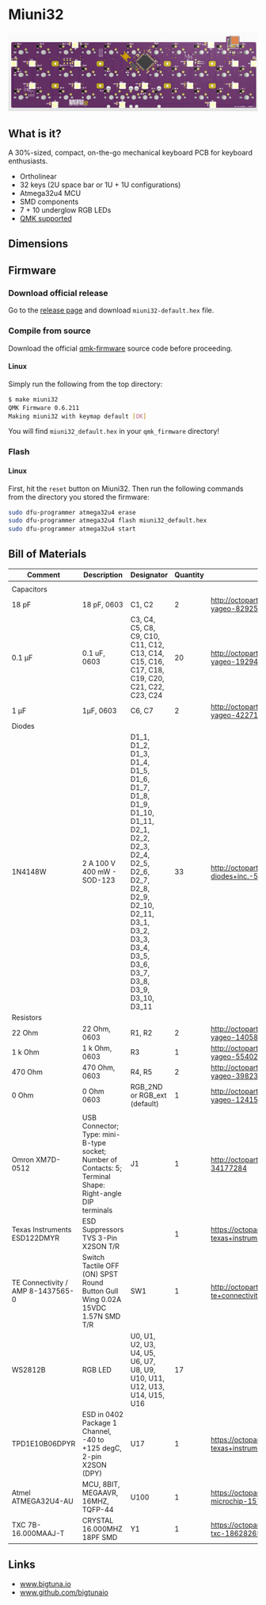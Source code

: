 # Miuni32 

![back](rendering-back.png)

## What is it?

A 30%-sized, compact, on-the-go mechanical keyboard PCB for keyboard enthusiasts.

- Ortholinear
- 32 keys (2U space bar or 1U + 1U configurations)
- Atmega32u4 MCU
- SMD components
- 7 + 10 underglow RGB LEDs
- [QMK supported](https://github.com/bigtunaIO/qmk_firmware/)

## Dimensions

## Firmware
### Download official release

Go to the [release page](https://github.com/bigtunaIO/qmk_firmware/releases/tag/miuni32-revision-2) and download `miuni32-default.hex` file.

### Compile from source

Download the official [qmk-firmware](https://github.com/qmk/qmk_firmware) source code before proceeding.

#### Linux

Simply run the following from the top directory:

```bash
$ make miuni32
QMK Firmware 0.6.211              
Making miuni32 with keymap default [OK]        
```

You will find `miuni32_default.hex` in your `qmk_firmware` directory!

### Flash

#### Linux

First, hit the `reset` button on Miuni32. Then run the following commands from the directory you stored the firmware:

```bash
sudo dfu-programmer atmega32u4 erase
sudo dfu-programmer atmega32u4 flash miuni32_default.hex
sudo dfu-programmer atmega32u4 start
```

## Bill of Materials
| Comment                           | Description                                                                                               | Designator                                                                                                                                                                                                 | Quantity | Octopart URL                                                     |
|-----------------------------------|-----------------------------------------------------------------------------------------------------------|------------------------------------------------------------------------------------------------------------------------------------------------------------------------------------------------------------|----------|------------------------------------------------------------------|
|                                   |                                                                                                           |                                                                                                                                                                                                            |          |                                                                  |
| Capacitors                        |                                                                                                           |                                                                                                                                                                                                            |          |                                                                  |
| 18 pF                             | 18 pF, 0603                                                                                               | C1, C2                                                                                                                                                                                                     | 2        | http://octopart.com/cc0603jrnpo9bn180-yageo-8292531              |
| 0.1 µF                            | 0.1 uF, 0603                                                                                              | C3, C4, C5, C8, C9, C10, C11, C12, C13, C14, C15, C16, C17, C18, C19, C20, C21, C22, C23, C24                                                                                                              | 20       | http://octopart.com/cc0603krx7r7bb104-yageo-192941               |
| 1 µF                              | 1µF, 0603                                                                                                 | C6, C7                                                                                                                                                                                                     | 2        | http://octopart.com/cc0603krx7r7bb105-yageo-42271928             |
| Diodes                            |                                                                                                           |                                                                                                                                                                                                            |          |                                                                  |
| 1N4148W                           | 2 A 100 V 400 mW - SOD-123                                                                                | D1_1, D1_2, D1_3, D1_4, D1_5, D1_6, D1_7, D1_8, D1_9, D1_10, D1_11, D2_1, D2_2, D2_3, D2_4, D2_5, D2_6, D2_7, D2_8, D2_9, D2_10, D2_11, D3_1, D3_2, D3_3, D3_4, D3_5, D3_6, D3_7, D3_8, D3_9, D3_10, D3_11 | 33       | http://octopart.com/1n4148w-7-f-diodes+inc.-55386411             |
| Resistors                         |                                                                                                           |                                                                                                                                                                                                            |          |                                                                  |
| 22 Ohm                            | 22 Ohm, 0603                                                                                              | R1, R2                                                                                                                                                                                                     | 2        | http://octopart.com/rc0603fr-0722rl-yageo-1405859                |
| 1 k Ohm                           | 1 k Ohm, 0603                                                                                             | R3                                                                                                                                                                                                         | 1        | http://octopart.com/rc0603fr-071kl-yageo-55402882                |
| 470 Ohm                           | 470 Ohm, 0603                                                                                             | R4, R5                                                                                                                                                                                                     | 2        | http://octopart.com/rc0603fr-07470rl-yageo-39823780              |
| 0 Ohm                             | 0 Ohm 0603                                                                                                | RGB_2ND or RGB_ext (default)                                                                                                                                                                               | 1        | http://octopart.com/rc0603jr-070rl-yageo-1241539                 |
|                                   |                                                                                                           |                                                                                                                                                                                                            |          |                                                                  |
| Omron XM7D-0512                   | USB Connector; Type: mini-B-type socket; Number of Contacts: 5; Terminal Shape: Right-angle DIP terminals | J1                                                                                                                                                                                                         | 1        | http://octopart.com/xm7d-0512-omron-34177284                     |
| Texas Instruments ESD122DMYR      | ESD Suppressors TVS 3-Pin X2SON T/R                                                                       |                                                                                                                                                                                                            | 1        | https://octopart.com/esd122dmyr-texas+instruments-83003494       |
| TE Connectivity / AMP 8-1437565-0 | Switch Tactile OFF (ON) SPST Round Button Gull Wing 0.02A 15VDC 1.57N SMD T/R                             | SW1                                                                                                                                                                                                        | 1        | http://octopart.com/8-1437565-0-te+connectivity+%2F+amp-40419826 |
| WS2812B                           | RGB LED                                                                                                   | U0, U1, U2, U3, U4, U5, U6, U7, U8, U9, U10, U11, U12, U13, U14, U15, U16                                                                                                                                  | 17       |                                                                  |
| TPD1E10B06DPYR                    | ESD in 0402 Package 1 Channel, -40 to +125 degC, 2-pin X2SON (DPY)                                        | U17                                                                                                                                                                                                        | 1        | https://octopart.com/tpd1e10b06dpyr-texas+instruments-22024341   |
| Atmel ATMEGA32U4-AU               | MCU, 8BIT, MEGAAVR, 16MHZ, TQFP-44                                                                        | U100                                                                                                                                                                                                       | 1        | https://octopart.com/atmega32u4-aur-microchip-15718526           |
| TXC 7B-16.000MAAJ-T               | CRYSTAL 16.000MHZ 18PF SMD                                                                                | Y1                                                                                                                                                                                                         | 1        | https://octopart.com/7b-16.000maaj-t-txc-18628265                |

## Links

* www.bigtuna.io
* www.github.com/bigtunaio
